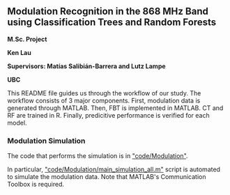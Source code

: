 ## Modulation Recognition in the 868 MHz Band using Classification Trees and Random Forests

**M.Sc. Project**

**Ken Lau**

**Supervisors: Matías Salibián-Barrera and Lutz Lampe**

**UBC**

This README file guides us through the workflow of our study. The workflow consists of 3 major components. First, modulation data is generated through MATLAB. Then, FBT is implemented in MATLAB. CT and RF are trained in R. Finally, predicitive performance is verified for each model.

### Modulation Simulation
The code that performs the simulation is in ["code/Modulation"](https://github.com/kenlau177/MSC_Project/tree/master/code/Modulation).

In particular, ["code/Modulation/main_simulation_all.m"](https://github.com/kenlau177/MSC_Project/blob/master/code/Modulation/main_simulation_all.m) script is automated to simulate the modulation data. Note that MATLAB's Communication Toolbox is required.










